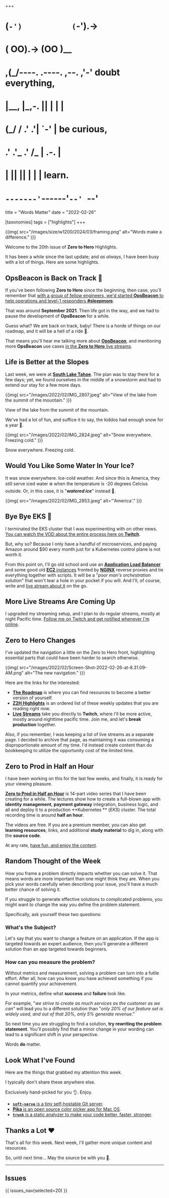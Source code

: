 +++
#   (`-')           (`-').->
#   ( OO).->        (OO )__
# ,(_/----. .----. ,--. ,'-' doubt everything,
# |__,    |\_,-.  ||  | |  |
#  (_/   /    .' .'|  `-'  | be curious,
#  .'  .'_  .'  /_ |  .-.  |
# |       ||      ||  | |  | learn.
# `-------'`------'`--' `--'

title = "Words Matter"
date = "2022-02-26"

[taxonomies]
tags = ["highlights"]
+++

{{img(
  src="/images/size/w1200/2024/03/framing.png"
  alt="Words make a difference."
)}}

Welcome to the 20th issue of **Zero to Hero** Highlights.

It has been a while since the last update; and *as always*, I have been busy
with a lot of things. Here are some highlights.

## **OpsBeacon** is Back on Track 🤘

If you've been following **Zero to Hero** since the beginning, then case, you'll
remember that [with a group of fellow engineers, we'd started **OpsBeacon** to
help operations and level-1 responders **#sleepmore**][opsbeacon-highlight].

That was around **September 2021**. Then life got in the way, and we had to
pause the development of **OpsBeacon** for a while.

Guess what? We are back on track, baby! There is a horde of things on our
roadmap, and it will be a hell of a ride 🤘.

That means you'll hear me talking more about [**OpsBeacon**][opsbeacon], and
mentioning more **OpsBeacon** use cases [in the **Zero to Hero** live
streams][twitch].

[opsbeacon-highlight]: @/highlights/issue-0027.md
[opsbeacon]: https://ob2.ai
[twitch]: https://www.twitch.tv/VadidekiVolkan

## Life is Better at the Slopes

Last week, we were at [**South Lake Tahoe**][tahoe]. The plan was to stay there
for a few days; yet, we found ourselves in the middle of a snowstorm and had to
extend our stay for a few more days.

[tahoe]: https://en.wikipedia.org/wiki/Lake_Tahoe

{{img(
  src="/images/2022/02/IMG_2807.jpeg"
  alt="View of the lake from the summit of the mountain."
)}}

View of the lake from the summit of the mountain.

We've had a lot of fun, and suffice it to say, the kiddos had enough snow for a
year 🙂.

{{img(
  src="/images/2022/02/IMG_2824.jpeg"
  alt="Snow everywhere. Freezing cold."
)}}

Snow everywhere. Freezing cold.

## Would You Like Some Water In Your Ice?

It was snow everywhere. Ice-cold weather. And since this is America, they still
serve iced water ❄️ when the temperature is -20 degrees Celcius outside. Or, in
this case, it is "**_watered ice_**" instead 🙂.

{{img(
  src="/images/2022/02/IMG_2853.jpeg"
  alt="'America'."
)}}


## Bye Bye EKS 👋

I terminated the EKS cluster that I was experimenting with on other news.
[You can watch the VOD about the entire process here on **Twitch**][eks-vod].

But, why so? Because I only have a handful of microservices, and paying Amazon
around $90 every month just for a Kubernetes control plane is not worth it.

From this point on, I'll go old school and use an [**Application Load
Balancer**][alb] and some good old [**EC2** instances][ec2] fronted by
[**NGINX**][nginx] reverse proxies and tie everything together with scripts.
It will be a "*poor man's orchestration solution*" that won't tear a hole in
your pocket if you will. And I'll, of course, write and
[live stream about it][twitch] on the go.

[eks-vod]: https://www.twitch.tv/videos/1408100867
[alb]: https://aws.amazon.com/elasticloadbalancing/
[ec2]: https://aws.amazon.com/ec2/
[nginx]: https://www.nginx.com/

## More Live Streams Are Coming Up

I upgraded my streaming setup, and I plan to do regular streams, mostly at night
Pacific time. [Follow me on Twitch and get notified whenever
I'm online][twitch].

## Zero to Hero Changes

I've updated the navigation a little on the Zero to Hero front, highlighting
essential parts that could have been harder to search otherwise.

{{img(
  src="/images/2022/02/Screen-Shot-2022-02-26-at-8.31.09-AM.png"
  alt="The new navigation."
)}}

Here are the links for the interested:

* [**The Roadmap**][roadmap] is where you can find resources to become a better 
  version of yourself.
* [**Z2H Highlights**][highlights] is an ordered list of these weekly updates 
  that you are reading right now.
* [**Live Streams**][twitch] take you directly to **Twitch**, where I'll be more
  active, mostly around nighttime pacific time. Join me, and let's **break
  production** together.

Also, if you remember, I was keeping a list of live streams as a separate page.
I decided to archive that page, as maintaining it was consuming a
disproportionate amount of my time. I'd instead create content than do
bookkeeping to utilize the opportunity cost of the limited time.

[roadmap]: @/roadmap/_index.md
[highlights]: @/highlights/_index.md

## Zero to Prod in Half an Hour

I have been working on this for the last few weeks, and finally, it is ready for
your viewing pleasure.

[**Zero to Prod in Half an Hour**][zero-to-prod] is 14-part video
series that I have been creating for a while. The lectures show how to create a
full-blown app with **identity** **management**, **payment gateway**
integration, business logic, and all and deploy it to a production **Kubernetes
**
(*EKS*) cluster. The total recording time is around **half an hour**.

The videos are free. If you are a premium member, you can also get **learning
resources**, links, and additional **study material** to dig in, along with the
**source code**.

At any rate, [have fun, and enjoy the content][zero-to-prod].

[zero-to-prod]: @/zero-to-prod/_index.md

## Random Thought of the Week

How you frame a problem directly impacts whether you can solve it. That means
words are more important than one might think they are. When you pick your
words carefully when describing your issue, you'll have a much better chance of
solving it.

If you struggle to generate effective solutions to complicated problems, you
might want to change the way you define the problem statement.

Specifically, ask yourself these two questions:

### What's the Subject?

Let's say that you want to change a feature on an application. If the app is
targeted towards an expert audience, then you'll generate a different solution
than an app targeted towards beginners.

### How can you measure the problem?

Without metrics and measurement, solving a problem can turn into a futile
effort. After all, how can you know you have achieved something if you cannot
quantify your achievement.

In your metrics, define what **success** and **failure** look like.

For example, "*we strive to create as much services as the customer as we can*"
will lead you to a different solution than "*only 20% of our feature set is
widely used, and out of that 20%, only 5% generate revenue*."

So next time you are struggling to find a solution, **try rewriting the problem
statement**. You'll possibly find that a minor change in your wording can lead
to a significant shift in your perspective.

Words **do** matter.

## Look What I've Found

Here are the things that grabbed my attention this week.

I typically don't share these anywhere else.

Exclusively hand-picked for you 👌. Enjoy.

* [**`soft-serve`** is a tiny self-hostable Git server][soft-serve].
* [**Pika** is an open source color picker app for Mac OS][pika].
* [**`trunk`** is a static analyzer to make your code better, faster, 
  stronger][trunk].

[soft-serve]: https://github.com/charmbracelet/soft-serve
[pika]: https://superhighfives.com/pika
[trunk]: https://trunk.io/products/check

## Thanks a Lot ❤️

That's all for this week. Next week, I'll gather more unique content and
resources.

So, until next time... May the source be with you 🦄.

--------

## Issues

{{ issues_nav(selected=20) }}
